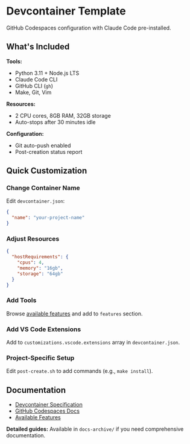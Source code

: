 # Devcontainer Template

GitHub Codespaces configuration with Claude Code pre-installed.

## What's Included

**Tools:**
- Python 3.11 + Node.js LTS
- Claude Code CLI
- GitHub CLI (`gh`)
- Make, Git, Vim

**Resources:**
- 2 CPU cores, 8GB RAM, 32GB storage
- Auto-stops after 30 minutes idle

**Configuration:**
- Git auto-push enabled
- Post-creation status report

## Quick Customization

### Change Container Name
Edit `devcontainer.json`:
```json
{
  "name": "your-project-name"
}
```

### Adjust Resources
```json
{
  "hostRequirements": {
    "cpus": 4,
    "memory": "16gb",
    "storage": "64gb"
  }
}
```

### Add Tools
Browse [available features](https://github.com/devcontainers/features) and add to `features` section.

### Add VS Code Extensions
Add to `customizations.vscode.extensions` array in `devcontainer.json`.

### Project-Specific Setup
Edit `post-create.sh` to add commands (e.g., `make install`).

## Documentation

- [Devcontainer Specification](https://containers.dev/)
- [GitHub Codespaces Docs](https://docs.github.com/en/codespaces)
- [Available Features](https://github.com/devcontainers/features)

**Detailed guides:** Available in `docs-archive/` if you need comprehensive documentation.
